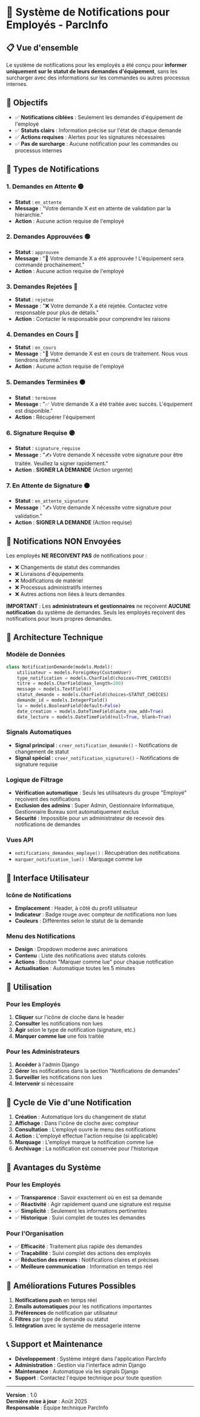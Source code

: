 # 🔔 Système de Notifications pour Employés - ParcInfo

## 📋 Vue d'ensemble

Le système de notifications pour les employés a été conçu pour **informer uniquement sur le statut de leurs demandes d'équipement**, sans les surcharger avec des informations sur les commandes ou autres processus internes.

## 🎯 Objectifs

- ✅ **Notifications ciblées** : Seulement les demandes d'équipement de l'employé
- ✅ **Statuts clairs** : Information précise sur l'état de chaque demande
- ✅ **Actions requises** : Alertes pour les signatures nécessaires
- ✅ **Pas de surcharge** : Aucune notification pour les commandes ou processus internes

## 🔔 Types de Notifications

### 1. **Demandes en Attente** 🟡
- **Statut** : `en_attente`
- **Message** : "Votre demande X est en attente de validation par la hiérarchie."
- **Action** : Aucune action requise de l'employé

### 2. **Demandes Approuvées** 🟢
- **Statut** : `approuvee`
- **Message** : "🎉 Votre demande X a été approuvée ! L'équipement sera commandé prochainement."
- **Action** : Aucune action requise de l'employé

### 3. **Demandes Rejetées** 🔴
- **Statut** : `rejetee`
- **Message** : "❌ Votre demande X a été rejetée. Contactez votre responsable pour plus de détails."
- **Action** : Contacter le responsable pour comprendre les raisons

### 4. **Demandes en Cours** 🔵
- **Statut** : `en_cours`
- **Message** : "🔄 Votre demande X est en cours de traitement. Nous vous tiendrons informé."
- **Action** : Aucune action requise de l'employé

### 5. **Demandes Terminées** ⚫
- **Statut** : `terminee`
- **Message** : "✅ Votre demande X a été traitée avec succès. L'équipement est disponible."
- **Action** : Récupérer l'équipement

### 6. **Signature Requise** 🟣
- **Statut** : `signature_requise`
- **Message** : "✍️ Votre demande X nécessite votre signature pour être traitée. Veuillez la signer rapidement."
- **Action** : **SIGNER LA DEMANDE** (Action urgente)

### 7. **En Attente de Signature** 🟠
- **Statut** : `en_attente_signature`
- **Message** : "✍️ Votre demande X nécessite votre signature pour validation."
- **Action** : **SIGNER LA DEMANDE** (Action requise)

## 🚫 Notifications NON Envoyées

Les employés **NE RECOIVENT PAS** de notifications pour :
- ❌ Changements de statut des commandes
- ❌ Livraisons d'équipements
- ❌ Modifications de matériel
- ❌ Processus administratifs internes
- ❌ Autres actions non liées à leurs demandes

**IMPORTANT** : Les **administrateurs et gestionnaires** ne reçoivent **AUCUNE notification** du système de demandes. Seuls les employés reçoivent des notifications pour leurs propres demandes.

## 🔧 Architecture Technique

### Modèle de Données
```python
class NotificationDemande(models.Model):
    utilisateur = models.ForeignKey(CustomUser)
    type_notification = models.CharField(choices=TYPE_CHOICES)
    titre = models.CharField(max_length=200)
    message = models.TextField()
    statut_demande = models.CharField(choices=STATUT_CHOICES)
    demande_id = models.IntegerField()
    lu = models.BooleanField(default=False)
    date_creation = models.DateTimeField(auto_now_add=True)
    date_lecture = models.DateTimeField(null=True, blank=True)
```

### Signals Automatiques
- **Signal principal** : `creer_notification_demande()` - Notifications de changement de statut
- **Signal spécial** : `creer_notification_signature()` - Notifications de signature requise

### Logique de Filtrage
- **Vérification automatique** : Seuls les utilisateurs du groupe "Employé" reçoivent des notifications
- **Exclusion des admins** : Super Admin, Gestionnaire Informatique, Gestionnaire Bureau sont automatiquement exclus
- **Sécurité** : Impossible pour un administrateur de recevoir des notifications de demandes

### Vues API
- `notifications_demandes_employe()` : Récupération des notifications
- `marquer_notification_lue()` : Marquage comme lue

## 🎨 Interface Utilisateur

### Icône de Notifications
- **Emplacement** : Header, à côté du profil utilisateur
- **Indicateur** : Badge rouge avec compteur de notifications non lues
- **Couleurs** : Différentes selon le statut de la demande

### Menu des Notifications
- **Design** : Dropdown moderne avec animations
- **Contenu** : Liste des notifications avec statuts colorés
- **Actions** : Bouton "Marquer comme lue" pour chaque notification
- **Actualisation** : Automatique toutes les 5 minutes

## 📱 Utilisation

### Pour les Employés
1. **Cliquer** sur l'icône de cloche dans le header
2. **Consulter** les notifications non lues
3. **Agir** selon le type de notification (signature, etc.)
4. **Marquer comme lue** une fois traitée

### Pour les Administrateurs
1. **Accéder** à l'admin Django
2. **Gérer** les notifications dans la section "Notifications de demandes"
3. **Surveiller** les notifications non lues
4. **Intervenir** si nécessaire

## 🔄 Cycle de Vie d'une Notification

1. **Création** : Automatique lors du changement de statut
2. **Affichage** : Dans l'icône de cloche avec compteur
3. **Consultation** : L'employé ouvre le menu des notifications
4. **Action** : L'employé effectue l'action requise (si applicable)
5. **Marquage** : L'employé marque la notification comme lue
6. **Archivage** : La notification est conservée pour l'historique

## 🎯 Avantages du Système

### Pour les Employés
- ✅ **Transparence** : Savoir exactement où en est sa demande
- ✅ **Réactivité** : Agir rapidement quand une signature est requise
- ✅ **Simplicité** : Seulement les informations pertinentes
- ✅ **Historique** : Suivi complet de toutes les demandes

### Pour l'Organisation
- ✅ **Efficacité** : Traitement plus rapide des demandes
- ✅ **Traçabilité** : Suivi complet des actions des employés
- ✅ **Réduction des erreurs** : Notifications claires et précises
- ✅ **Meilleure communication** : Information en temps réel

## 🚀 Améliorations Futures Possibles

1. **Notifications push** en temps réel
2. **Emails automatiques** pour les notifications importantes
3. **Préférences** de notification par utilisateur
4. **Filtres** par type de demande ou statut
5. **Intégration** avec le système de messagerie interne

## 📞 Support et Maintenance

- **Développement** : Système intégré dans l'application ParcInfo
- **Administration** : Gestion via l'interface admin Django
- **Maintenance** : Automatique via les signals Django
- **Support** : Contactez l'équipe technique pour toute question

---

**Version** : 1.0  
**Dernière mise à jour** : Août 2025  
**Responsable** : Équipe technique ParcInfo
